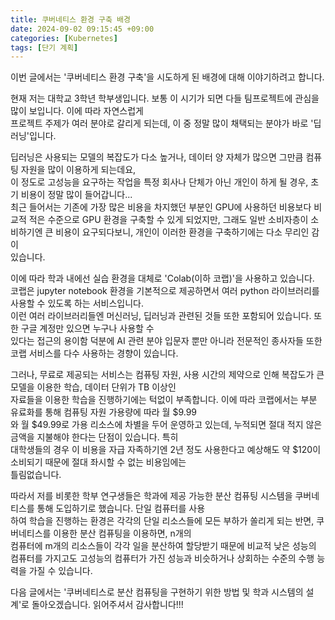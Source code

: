 ```yaml
---
title: 쿠버네티스 환경 구축 배경
date: 2024-09-02 09:15:45 +09:00
categories: [Kubernetes]
tags: [단기 계획]
---
```


이번 글에서는 '쿠버네티스 환경 구축'을 시도하게 된 배경에 대해 이야기하려고 합니다.

현재 저는 대학교 3학년 학부생입니다. 보통 이 시기가 되면 다들 팀프로젝트에 관심을 많이 보입니다. 이에 따라 자연스럽게  
프로젝트 주제가 여러 분야로 갈리게 되는데, 이 중 정말 많이 채택되는 분야가 바로 '딥러닝'입니다.

딥러닝은 사용되는 모델의 복잡도가 다소 높거나, 데이터 양 자체가 많으면 그만큼 컴퓨팅 자원을 많이 이용하게 되는데요,  
이 정도로 고성능을 요구하는 작업을 특정 회사나 단체가 아닌 개인이 하게 될 경우, 초기 비용이 정말 많이 들어갑니다...  
최근 들어서는 기존에 가장 많은 비용을 차지했던 부분인 GPU에 사용하던 비용보다 비교적 적은 수준으로 GPU 환경을 구축할 수 있게 되었지만, 그래도 일반 소비자층이 소비하기엔 큰 비용이 요구되다보니, 개인이 이러한 환경을 구축하기에는 다소 무리인 감이  
있습니다.

이에 따라 학과 내에선 실습 환경을 대체로 'Colab(이하 코랩)'을 사용하고 있습니다.  
코랩은 jupyter notebook 환경을 기본적으로 제공하면서 여러 python 라이브러리를 사용할 수 있도록 하는 서비스입니다.  
이런 여러 라이브러리들엔 머신러닝, 딥러닝과 관련된 것들 또한 포함되어 있습니다. 또한 구글 계정만 있으면 누구나 사용할 수  
있다는 접근의 용이함 덕분에 AI 관련 분야 입문자 뿐만 아니라 전문적인 종사자들 또한 코랩 서비스를 다수 사용하는 경향이 있습니다.

그러나, 무료로 제공되는 서비스는 컴퓨팅 자원, 사용 시간의 제약으로 인해 복잡도가 큰 모델을 이용한 학습, 데이터 단위가 TB 이상인  
자료들을 이용한 학습을 진행하기에는 턱없이 부족합니다. 이에 따라 코랩에서는 부분 유료화를 통해 컴퓨팅 자원 가용량에 따라 월 $9.99  
와 월 $49.99로 가용 리소스에 차별을 두어 운영하고 있는데, 누적되면 절대 적지 않은 금액을 지불해야 한다는 단점이 있습니다. 특히  
대학생들의 경우 이 비용을 자급 자족하기엔 2년 정도 사용한다고 예상해도 약 $120이 소비되기 때문에 절대 좌시할 수 없는 비용임에는  
틀림없습니다.

따라서 저를 비롯한 학부 연구생들은 학과에 제공 가능한 분산 컴퓨팅 시스템을 쿠버네티스를 통해 도입하기로 했습니다. 단일 컴퓨터를 사용  
하여 학습을 진행하는 환경은 각각의 단일 리소스들에 모든 부하가 쏠리게 되는 반면, 쿠버네티스를 이용한 분산 컴퓨팅을 이용하면, n개의  
컴퓨터에 m개의 리소스들이 각각 일을 분산하여 할당받기 때문에 비교적 낮은 성능의 컴퓨터를 가지고도 고성능의 컴퓨터가 가진 성능과 비슷하거나 상회하는 수준의 수행 능력을 가질 수 있습니다.

다음 글에서는 '쿠버네티스로 분산 컴퓨팅을 구현하기 위한 방법 및 학과 시스템의 설계'로 돌아오겠습니다. 읽어주셔서 감사합니다!!!
